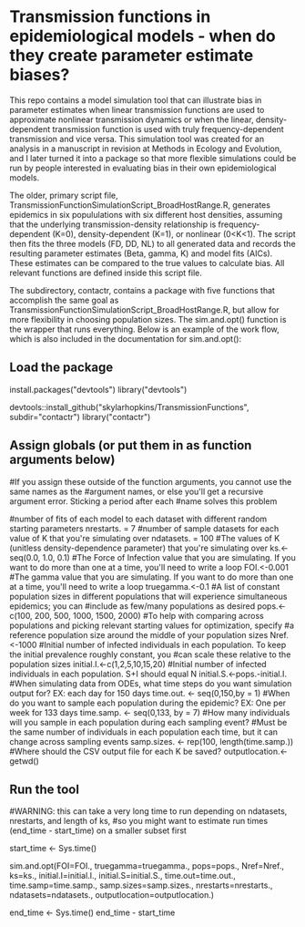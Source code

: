 # Transmission functions in epidemiological models - when do they create parameter estimate biases?
This repo contains a model simulation tool that can illustrate bias in parameter estimates when linear transmission functions are used to approximate nonlinear transmission dynamics or when the linear, density-dependent transmission function is used with truly frequency-dependent transmission and vice versa. This simulation tool was created for an analysis in a manuscript in revision at Methods in Ecology and Evolution, and I later turned it into a package so that more flexible simulations could be run by people interested in evaluating bias in their own epidemiological models.

The older, primary script file, TransmissionFunctionSimulationScript_BroadHostRange.R, generates epidemics in six popululations with six different host densities, assuming that the underlying transmission-density relationship is frequency-dependent (K=0), density-dependent (K=1), or nonlinear (0<K<1). The script then fits the three models (FD, DD, NL) to all generated data and records the resulting parameter estimates (Beta, gamma, K) and model fits (AICs). These estimates can be compared to the true values to calculate bias. All relevant functions are defined inside this script file.

The subdirectory, contactr, contains a package with five functions that accomplish the same goal as TransmissionFunctionSimulationScript_BroadHostRange.R, but allow for more flexibility in choosing population sizes. The sim.and.opt() function is the wrapper that runs everything. Below is an example of the work flow, which is also included in the documentation for sim.and.opt():

## Load the package
install.packages("devtools")
library("devtools")

devtools::install_github("skylarhopkins/TransmissionFunctions", subdir="contactr") 
library("contactr")

## Assign globals (or put them in as function arguments below)

#If you assign these outside of the function arguments, you cannot use the same names as the
#argument names, or else you'll get a recursive argument error. Sticking a period after each
#name solves this problem

#number of fits of each model to each dataset with different random starting parameters
nrestarts. = 7
#number of sample datasets for each value of K that you're simulating over
ndatasets. = 100
#The values of K (unitless density-dependence parameter) that you're simulating over
ks.<-seq(0.0, 1.0, 0.1)
#The Force of Infection value that you are simulating. If you want to do more than one at a time, you'll need to write a loop
FOI.<-0.001
#The gamma value that you are simulating. If you want to do more than one at a time, you'll need to write a loop
truegamma.<-0.1
#A list of constant population sizes in different populations that will experience simultaneous epidemics; you can
#include as few/many populations as desired
pops.<-c(100, 200, 500, 1000, 1500, 2000)
#To help with comparing across populations and picking relevant starting values for optimization, specify
#a reference population size around the middle of your population sizes
Nref.<-1000
#Initial number of infected individuals in each population. To keep the initial prevalence roughly constant, you
#can scale these relative to the population sizes
initial.I.<-c(1,2,5,10,15,20)
#Initial number of infected individuals in each population. S+I should equal N
initial.S.<-pops.-initial.I.
#When simulating data from ODEs, what time steps do you want simulation output for? EX: each day for 150 days
time.out. <- seq(0,150,by = 1)
#When do you want to sample each population during the epidemic? EX: One per week for 133 days
time.samp. <- seq(0,133, by = 7)
#How many individuals will you sample in each population during each sampling event?
#Must be the same number of individuals in each population each time, but it can change across sampling events
samp.sizes. <- rep(100, length(time.samp.))
#Where should the CSV output file for each K be saved?
outputlocation.<-getwd()

## Run the tool
#WARNING: this can take a very long time to run depending on ndatasets, nrestarts, and length of ks,
#so you might want to estimate run times (end_time - start_time) on a smaller subset first

start_time <- Sys.time()

sim.and.opt(FOI=FOI., truegamma=truegamma., pops=pops., Nref=Nref., ks=ks., initial.I=initial.I., initial.S=initial.S., time.out=time.out., time.samp=time.samp., samp.sizes=samp.sizes., nrestarts=nrestarts., ndatasets=ndatasets., outputlocation=outputlocation.)

end_time <- Sys.time()
end_time - start_time
